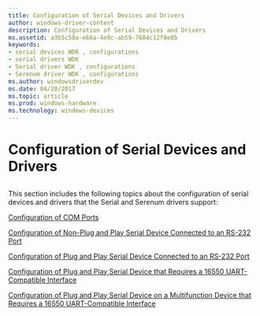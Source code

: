 ```yaml
---
title: Configuration of Serial Devices and Drivers
author: windows-driver-content
description: Configuration of Serial Devices and Drivers
ms.assetid: a3b5c58a-e66a-4e8c-ab59-7684c12f8e8b
keywords:
- serial devices WDK , configurations
- serial drivers WDK
- Serial driver WDK , configurations
- Serenum driver WDK , configurations
ms.author: windowsdriverdev
ms.date: 04/20/2017
ms.topic: article
ms.prod: windows-hardware
ms.technology: windows-devices
---
```


# Configuration of Serial Devices and Drivers


## <a href="" id="ddk-configuration-of-serial-devices-and-drivers-kg"></a>


This section includes the following topics about the configuration of serial devices and drivers that the Serial and Serenum drivers support:

[Configuration of COM Ports](configuration-of-com-ports.md)

[Configuration of Non-Plug and Play Serial Device Connected to an RS-232 Port](configuration-of-non-plug-and-play-serial-device-connected-to-an-rs-23.md)

[Configuration of Plug and Play Serial Device Connected to an RS-232 Port](configuration-of-plug-and-play-serial-device-connected-to-an-rs-232-po.md)

[Configuration of Plug and Play Serial Device that Requires a 16550 UART-Compatible Interface](configuration-of-plug-and-play-serial-device-that-requires-a-16550-uar.md)

[Configuration of Plug and Play Serial Device on a Multifunction Device that Requires a 16550 UART-Compatible Interface](configuration-of-plug-and-play-serial-device-on-a-multifunction-device.md)

 

 




